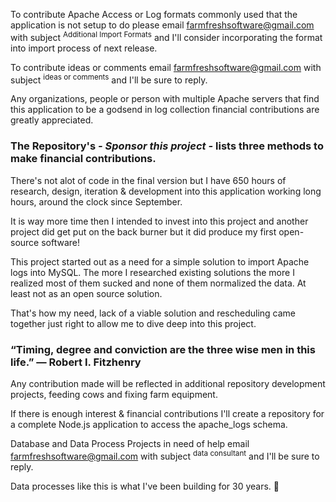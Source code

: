 To contribute Apache Access or Log formats commonly used that the application is not setup to do please email farmfreshsoftware@gmail.com
with subject <sup>Additional Import Formats</sup> and I'll consider incorporating the format into import process of next release.

To contribute ideas or comments email farmfreshsoftware@gmail.com with subject <sup>ideas or comments</sup> and I'll be sure to reply.

Any organizations, people or person with multiple Apache servers that find this application to be a godsend in log collection financial contributions are greatly appreciated.

### The Repository's ***- Sponsor this project -*** lists three methods to make financial contributions.

There's not alot of code in the final version but I have 650 hours of research, design, iteration & development into this application working long hours, around the clock since September.

It is way more time then I intended to invest into this project and another project did get put on the back burner but it did produce my first open-source software!

This project started out as a need for a simple solution to import Apache logs into MySQL. The more I researched existing solutions the more I realized most of them sucked and none of them normalized the data. At least not as an open source solution.

That's how my need, lack of a viable solution and rescheduling came together just right to allow me to dive deep into this project.

### “Timing, degree and conviction are the three wise men in this life.” — Robert I. Fitzhenry

Any contribution made will be reflected in additional repository development projects, feeding cows and fixing farm equipment.

If there is enough interest & financial contributions I'll create a repository for a complete Node.js application to access the apache_logs schema.

Database and Data Process Projects in need of help email farmfreshsoftware@gmail.com with subject <sup>data consultant</sup> and I'll be sure to reply.

Data processes like this is what I've been building for 30 years. :information_desk_person: